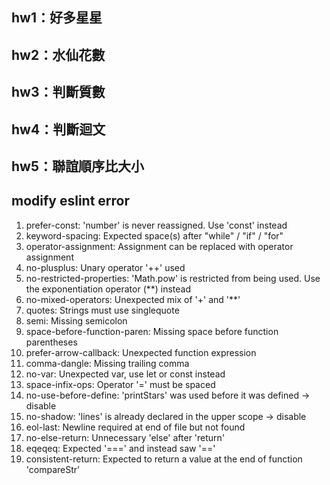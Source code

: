 ## hw1：好多星星

## hw2：水仙花數

## hw3：判斷質數

## hw4：判斷迴文

## hw5：聯誼順序比大小

## modify eslint error
1.  prefer-const: 'number' is never reassigned. Use 'const' instead
2.  keyword-spacing: Expected space(s) after "while" / "if" / "for"
3.  operator-assignment: Assignment can be replaced with operator assignment
4.  no-plusplus: Unary operator '++' used
5.  no-restricted-properties: 'Math.pow' is restricted from being used. Use the exponentiation operator (**) instead
6.  no-mixed-operators: Unexpected mix of '+' and '**'
7.  quotes: Strings must use singlequote
8.  semi: Missing semicolon
9.  space-before-function-paren: Missing space before function parentheses
10. prefer-arrow-callback: Unexpected function expression
11. comma-dangle: Missing trailing comma
12. no-var: Unexpected var, use let or const instead
13. space-infix-ops: Operator '=' must be spaced
14. no-use-before-define: 'printStars' was used before it was defined -> disable
15. no-shadow: 'lines' is already declared in the upper scope -> disable
16. eol-last: Newline required at end of file but not found
17. no-else-return: Unnecessary 'else' after 'return'
18. eqeqeq: Expected '===' and instead saw '=='
19. consistent-return: Expected to return a value at the end of function 'compareStr'